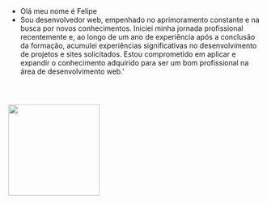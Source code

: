 ## 
- Olá meu nome é Felipe
- Sou desenvolvedor web, empenhado no aprimoramento constante e na busca por novos conhecimentos. Iniciei minha jornada 
profissional recentemente e, ao longo de um ano de experiência após a conclusão da formação, acumulei experiências 
significativas no desenvolvimento de projetos e sites solicitados. Estou comprometido em aplicar e expandir o 
conhecimento adquirido para ser um bom profissional na área de desenvolvimento web.' 
# 
<div>
<br>
<a href="https://github.com/Felipemonrod">
<img loading="lazy" height="180em" src="https://github-readme-stats.vercel.app/api/top-langs/?username=Felipemonrod&layout=compact&langs_count=7&theme=dracula"/>
</div>

#

<div>
<br>
<!--<img loading="lazy" src="https://cdn.jsdelivr.net/gh/devicons/devicon/icons/javascript/javascript-original.svg" width="55" height="55"/>-->
</div>
